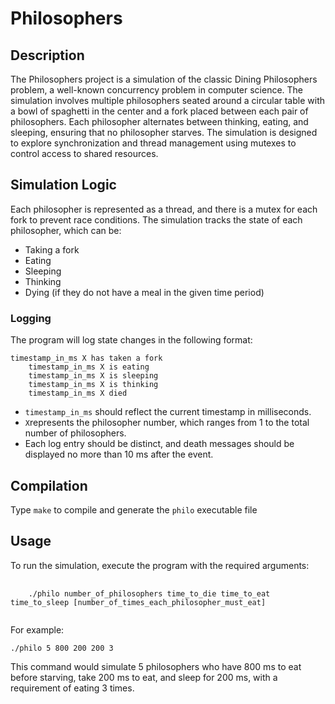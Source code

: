 <h1>Philosophers</h1>

<h2>Description</h2>

<p>The Philosophers project is a simulation of the classic Dining Philosophers problem, a well-known concurrency problem in computer science. The simulation involves multiple philosophers seated around a circular table with a bowl of spaghetti in the center and a fork placed between each pair of philosophers. Each philosopher alternates between thinking, eating, and sleeping, ensuring that no philosopher starves. The simulation is designed to explore synchronization and thread management using mutexes to control access to shared resources.</p>

<h2>Simulation Logic</h2>

Each philosopher is represented as a thread, and there is a mutex for each fork to prevent race conditions.
The simulation tracks the state of each philosopher, which can be:
<ul>
  <li>Taking a fork</li>
  <li>Eating</li>
  <li>Sleeping</li>
  <li>Thinking</li>
  <li>Dying (if they do not have a meal in the given time period)</li>
</ul>

<h3>Logging</h3>
<p>The program will log state changes in the following format:</p>
<pre><code>timestamp_in_ms X has taken a fork
    timestamp_in_ms X is eating
    timestamp_in_ms X is sleeping
    timestamp_in_ms X is thinking
    timestamp_in_ms X died</code></pre>

<ul>
  <li><code>timestamp_in_ms</code> should reflect the current timestamp in milliseconds.</li>
  <li><code>X</code>represents the philosopher number, which ranges from 1 to the total number of philosophers.</li>
  <li>Each log entry should be distinct, and death messages should be displayed no more than 10 ms after the event.</li>
</ul>

<h2>Compilation</h2>
Type <code>make</code> to compile and generate the <code>philo</code> executable file

<h2>Usage</h2>
<p>To run the simulation, execute the program with the required arguments:</p>
<pre>
  <code>
    ./philo number_of_philosophers time_to_die time_to_eat time_to_sleep [number_of_times_each_philosopher_must_eat]
  </code>
</pre>
<p>For example:</p>
<pre><code>./philo 5 800 200 200 3</code></pre>
This command would simulate 5 philosophers who have 800 ms to eat before starving, take 200 ms to eat, and sleep for 200 ms, with a requirement of eating 3 times.
